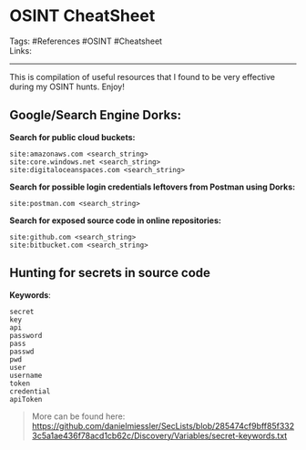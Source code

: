 # OSINT CheatSheet
Tags: #References #OSINT #Cheatsheet \
Links:

---

This is compilation of useful resources that I found to be very effective during my OSINT hunts. Enjoy!

## Google/Search Engine Dorks:
**Search for public cloud buckets:**
```
site:amazonaws.com <search_string>
site:core.windows.net <search_string>
site:digitaloceanspaces.com <search_string>
```

**Search for possible login credentials leftovers from Postman using Dorks:**
```
site:postman.com <search_string>
```
**Search for exposed source code in online repositories:**
```
site:github.com <search_string>
site:bitbucket.com <search_string>
```

## Hunting for secrets in source code
**Keywords**:
```
secret
key
api
password
pass
passwd
pwd
user
username
token
credential
apiToken
```

> More can be found here: https://github.com/danielmiessler/SecLists/blob/285474cf9bff85f3323c5a1ae436f78acd1cb62c/Discovery/Variables/secret-keywords.txt
